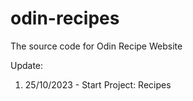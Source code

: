 # odin-recipes
The source code for Odin Recipe Website

Update:
1. 25/10/2023 - Start Project: Recipes

